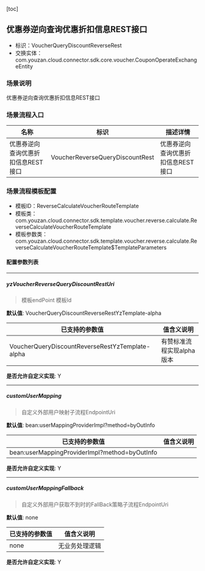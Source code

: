 [toc]

## 优惠券逆向查询优惠折扣信息REST接口
- 标识：VoucherQueryDiscountReverseRest
- 交换实体：com.youzan.cloud.connector.sdk.core.voucher.CouponOperateExchangeEntity
### 场景说明
优惠券逆向查询优惠折扣信息REST接口
### 场景流程入口

名称 | 标识 | 描述详情
---|---|---
优惠券逆向查询优惠折扣信息REST接口 | VoucherReverseQueryDiscountRest | 优惠券逆向查询优惠折扣信息REST接口

### 场景流程模板配置
- 模板ID：ReverseCalculateVoucherRouteTemplate
- 模板类：com.youzan.cloud.connector.sdk.template.voucher.reverse.calculate.ReverseCalculateVoucherRouteTemplate
- 模板参数类：com.youzan.cloud.connector.sdk.template.voucher.reverse.calculate.ReverseCalculateVoucherRouteTemplate$TemplateParameters

#### 配置参数列表

---
##### yzVoucherReverseQueryDiscountRestUri
> 模板endPoint 模板Id

**默认值**: VoucherQueryDiscountReverseRestYzTemplate-alpha

已支持的参数值 | 值含义说明
---|---
VoucherQueryDiscountReverseRestYzTemplate-alpha | 有赞标准流程实现alpha版本

**是否允许自定义实现**: Y

---
##### customUserMapping
> 自定义外部用户映射子流程EndpointUri

**默认值**: bean:userMappingProviderImpl?method=byOutInfo

已支持的参数值 | 值含义说明
---|---
bean:userMappingProviderImpl?method=byOutInfo | 

**是否允许自定义实现**: Y

---
##### customUserMappingFallback
> 自定义外部用户获取不到时的FallBack策略子流程EndpointUri

**默认值**: none

已支持的参数值 | 值含义说明
---|---
none | 无业务处理逻辑

**是否允许自定义实现**: Y


